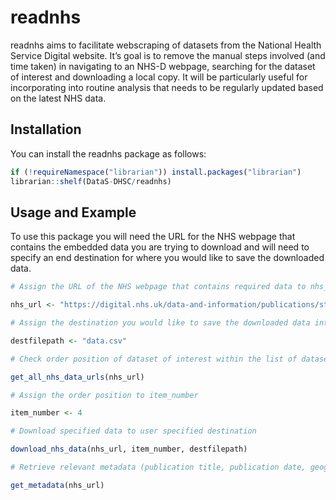 
<!-- README.md is generated from README.Rmd. Please edit that file -->

# readnhs

<!-- badges: start -->
<!-- badges: end -->

readnhs aims to facilitate webscraping of datasets from the National
Health Service Digital website. It’s goal is to remove the manual steps
involved (and time taken) in navigating to an NHS-D webpage, searching
for the dataset of interest and downloading a local copy. It will be
particularly useful for incorporating into routine analysis that needs
to be regularly updated based on the latest NHS data.

## Installation

You can install the readnhs package as follows:

``` r
if (!requireNamespace("librarian")) install.packages("librarian")
librarian::shelf(DataS-DHSC/readnhs)
```

## Usage and Example

To use this package you will need the URL for the NHS webpage that
contains the embedded data you are trying to download and will need to
specify an end destination for where you would like to save the
downloaded data.

``` r
# Assign the URL of the NHS webpage that contains required data to nhs_url

nhs_url <- "https://digital.nhs.uk/data-and-information/publications/statistical/appointments-in-general-practice/june-2023"

# Assign the destination you would like to save the downloaded data into as destfilepath. Note that the file format must match the format of the file you are downloading and any new folder directories will be created if they do not already exist.

destfilepath <- "data.csv"

# Check order position of dataset of interest within the list of datasets available

get_all_nhs_data_urls(nhs_url)

# Assign the order position to item_number

item_number <- 4

# Download specified data to user specified destination

download_nhs_data(nhs_url, item_number, destfilepath)

# Retrieve relevant metadata (publication title, publication date, geographic coverage and granularity and date range)

get_metadata(nhs_url)
```
